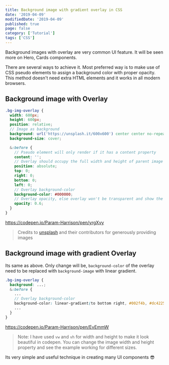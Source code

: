 ```yaml
---
title: Background image with gradient overlay in CSS
date: '2019-04-09'
modifiedDate: '2019-04-09'
published: true
page: false
category: ['Tutorial']
tags: ['CSS']
---
```


Background images with overlay are very common UI feature. It will be seen more on Hero, Cards components.

There are several ways to achieve it. Most preferred way is to make use of CSS pseudo elements to assign a background color with proper opacity. This method doesn't need extra HTML elements and it works in all modern browsers.

## Background image with Overlay

```scss
.bg-img-overlay {
  width: 600px;
  height: 600px;
  position: relative;
  // Image as background
  background: url('https://unsplash.it/600x600') center center no-repeat;
  background-size: cover;

  &:before {
    // Pseudo element will only render if it has a content property
    content: '';
    // Overlay should occupy the full width and height of parent image container
    position: absolute;
    top: 0;
    right: 0;
    bottom: 0;
    left: 0;
    // Overlay background-color
    background-color: #000000;
    // Overlay opacity, else overlay won't be transparent and show the image
    opacity: 0.6;
  }
}
```

https://codepen.io/Param-Harrison/pen/yrgXvy

> Credits to [unsplash](https://unsplash.com) and their contributors for generously providing images

## Background image with gradient Overlay

Its same as above. Only change will be, `background-color` of the overlay need to be replaced with `background-image` with linear gradient.

```scss
.bg-img-overlay {
  background: ...;
  &:before {
    ...
    // Overlay background-color
    background-color: linear-gradient(to bottom right, #002f4b, #dc4225);
    ...
  }
}
```

https://codepen.io/Param-Harrison/pen/EvEmmW

> Note: I have used `vw` and `vh` for width and height to make it look beautiful in codepen. You can change the image width and height property and see the example working for different sizes.

Its very simple and useful technique in creating many UI components 😎
